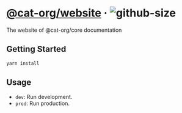 # [@cat-org/website][website] · <!-- badges.start -->![github-size][github-size-image]

[github-size-image]: https://img.shields.io/github/repo-size/cat-org/core.svg

<!-- badges.end -->

[website]: https://cat-org.github.io/core

The website of @cat-org/core documentation

## Getting Started

```sh
yarn install
```

## Usage

- `dev`: Run development.
- `prod`: Run production.
